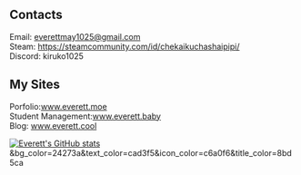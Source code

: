 ## Contacts

Email: everettmay1025@gmail.com<br/>
Steam: https://steamcommunity.com/id/chekaikuchashaipipi/<br/>
Discord: kiruko1025<br/>

## My Sites
Porfolio:www.everett.moe <br/>
Student Management:www.everett.baby<br/>
Blog: www.everett.cool

[![Everett's GitHub stats](https://github-readme-stats.vercel.app/api?username=kiruko1025)](https://github.com/anuraghazra/github-readme-stats)&bg_color=24273a&text_color=cad3f5&icon_color=c6a0f6&title_color=8bd5ca
